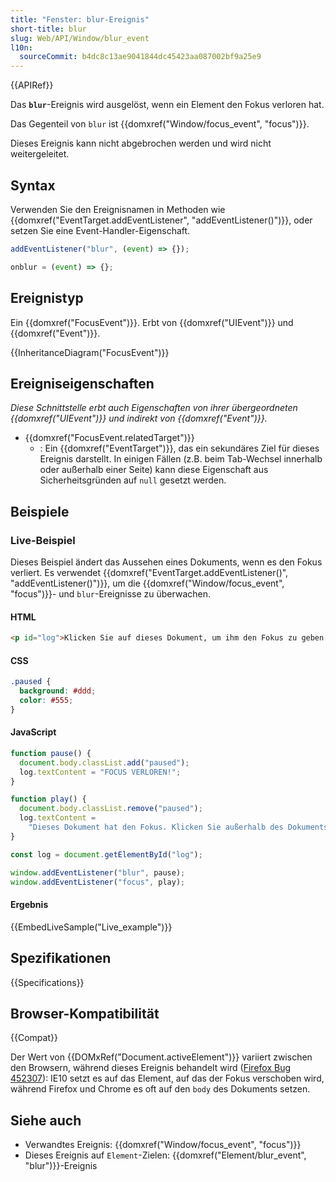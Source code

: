 ```yaml
---
title: "Fenster: blur-Ereignis"
short-title: blur
slug: Web/API/Window/blur_event
l10n:
  sourceCommit: b4dc8c13ae9041844dc45423aa087002bf9a25e9
---
```


{{APIRef}}

Das **`blur`**-Ereignis wird ausgelöst, wenn ein Element den Fokus verloren hat.

Das Gegenteil von `blur` ist {{domxref("Window/focus_event", "focus")}}.

Dieses Ereignis kann nicht abgebrochen werden und wird nicht weitergeleitet.

## Syntax

Verwenden Sie den Ereignisnamen in Methoden wie {{domxref("EventTarget.addEventListener", "addEventListener()")}}, oder setzen Sie eine Event-Handler-Eigenschaft.

```js
addEventListener("blur", (event) => {});

onblur = (event) => {};
```

## Ereignistyp

Ein {{domxref("FocusEvent")}}. Erbt von {{domxref("UIEvent")}} und {{domxref("Event")}}.

{{InheritanceDiagram("FocusEvent")}}

## Ereigniseigenschaften

_Diese Schnittstelle erbt auch Eigenschaften von ihrer übergeordneten {{domxref("UIEvent")}} und indirekt von {{domxref("Event")}}._

- {{domxref("FocusEvent.relatedTarget")}}
  - : Ein {{domxref("EventTarget")}}, das ein sekundäres Ziel für dieses Ereignis darstellt. In einigen Fällen (z.B. beim Tab-Wechsel innerhalb oder außerhalb einer Seite) kann diese Eigenschaft aus Sicherheitsgründen auf `null` gesetzt werden.

## Beispiele

### Live-Beispiel

Dieses Beispiel ändert das Aussehen eines Dokuments, wenn es den Fokus verliert. Es verwendet {{domxref("EventTarget.addEventListener()", "addEventListener()")}}, um die {{domxref("Window/focus_event", "focus")}}- und `blur`-Ereignisse zu überwachen.

#### HTML

```html
<p id="log">Klicken Sie auf dieses Dokument, um ihm den Fokus zu geben.</p>
```

#### CSS

```css
.paused {
  background: #ddd;
  color: #555;
}
```

#### JavaScript

```js
function pause() {
  document.body.classList.add("paused");
  log.textContent = "FOCUS VERLOREN!";
}

function play() {
  document.body.classList.remove("paused");
  log.textContent =
    "Dieses Dokument hat den Fokus. Klicken Sie außerhalb des Dokuments, um den Fokus zu verlieren.";
}

const log = document.getElementById("log");

window.addEventListener("blur", pause);
window.addEventListener("focus", play);
```

#### Ergebnis

{{EmbedLiveSample("Live_example")}}

## Spezifikationen

{{Specifications}}

## Browser-Kompatibilität

{{Compat}}

Der Wert von {{DOMxRef("Document.activeElement")}} variiert zwischen den Browsern, während dieses Ereignis behandelt wird ([Firefox Bug 452307](https://bugzil.la/452307)): IE10 setzt es auf das Element, auf das der Fokus verschoben wird, während Firefox und Chrome es oft auf den `body` des Dokuments setzen.

## Siehe auch

- Verwandtes Ereignis: {{domxref("Window/focus_event", "focus")}}
- Dieses Ereignis auf `Element`-Zielen: {{domxref("Element/blur_event", "blur")}}-Ereignis
